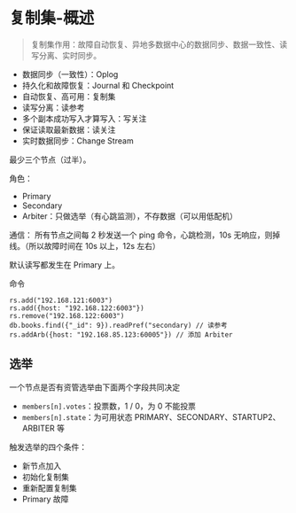 # 复制集-概述

> 复制集作用：故障自动恢复、异地多数据中心的数据同步、数据一致性、读写分离、实时同步。

- 数据同步（一致性）：Oplog
- 持久化和故障恢复：Journal 和 Checkpoint
- 自动恢复、高可用：复制集
- 读写分离：读参考
- 多个副本成功写入才算写入：写关注
- 保证读取最新数据：读关注
- 实时数据同步：Change Stream

最少三个节点（过半）。

角色：
- Primary
- Secondary
- Arbiter：只做选举（有心跳监测），不存数据（可以用低配机）

通信：
所有节点之间每 2 秒发送一个 ping 命令，心跳检测，10s 无响应，则掉线。（所以故障时间在 10s 以上，12s 左右）

默认读写都发生在 Primary 上。

命令

```
rs.add("192.168.121:6003")
rs.add({host: "192.168.122:6003"})
rs.remove("192.168.122:6003")
db.books.find({"_id": 9}).readPref("secondary) // 读参考
rs.addArb({host: "192.168.85.123:60005"}) // 添加 Arbiter
```

## 选举

一个节点是否有资管选举由下面两个字段共同决定
- `members[n].votes`：投票数，1 / 0，为 0 不能投票
- `members[n].state`：为可用状态 PRIMARY、SECONDARY、STARTUP2、ARBITER 等

触发选举的四个条件：
- 新节点加入
- 初始化复制集
- 重新配置复制集
- Primary 故障